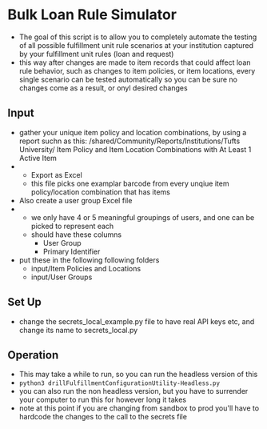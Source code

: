 # Bulk Loan Rule Simulator
- The goal of this script is to allow you to completely automate the testing of all possible fulfillment unit rule scenarios at your institution captured by your fulfillment unit rules (loan and request)
- this way after changes are made to item records that could affect loan rule behavior, such as changes to item policies, or item locations, every single scenario can be tested automatically so you can be sure no changes come as a result, or onyl desired changes

  
## Input
- gather your unique item policy and location combinations, by using a report suchn as this: 	/shared/Community/Reports/Institutions/Tufts University/	Item Policy and Item Location Combinations with At Least 1 Active Item
-   - Export as Excel
    - this file picks one examplar barcode from every unqiue item policy/location combination that has items
- Also create a user group Excel file
-   - we only have 4 or 5 meaningful groupings of users, and one can be picked to represent each
    - should have these columns
      - User Group
      - Primary Identifier
- put these in the following following folders
  - input/Item Policies and Locations
  - input/User Groups 

## Set Up
- change the secrets_local_example.py file to have real API keys etc, and change its name to secrets_local.py
## Operation

- This may take a while to run, so you can run the headless version of this
- `python3 drillFulfillmentConfigurationUtility-Headless.py`
- you can also run the non headless version, but you have to surrender your computer to run this for however long it takes
- note at this point if you are changing from sandbox to prod you'll have to hardcode the changes to the call to the secrets file
  
